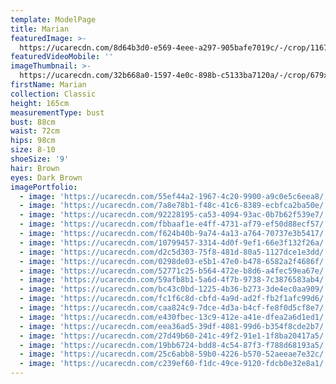 ```yaml
---
template: ModelPage
title: Marian
featuredImage: >-
  https://ucarecdn.com/8d64b3d0-e569-4eee-a297-905bafe7019c/-/crop/1167x653/0,50/-/preview/
featuredVideoMobile: ''
imageThumbnail: >-
  https://ucarecdn.com/32b668a0-1597-4e0c-898b-c5133ba7120a/-/crop/679x925/12,0/-/preview/
firstName: Marian
collection: Classic
height: 165cm
measurementType: bust
bust: 88cm
waist: 72cm
hips: 98cm
size: 8-10
shoeSize: '9'
hair: Brown
eyes: Dark Brown
imagePortfolio:
  - image: 'https://ucarecdn.com/55ef44a2-1967-4c20-9900-a9c0e5c6eea8/'
  - image: 'https://ucarecdn.com/7a8e78b1-f48c-41c6-8389-ecbfca2ba50e/'
  - image: 'https://ucarecdn.com/92228195-ca53-4094-93ac-0b7b62f539e7/'
  - image: 'https://ucarecdn.com/fbbaaf1e-e4ff-4731-af79-ef50d88ecf57/'
  - image: 'https://ucarecdn.com/f624b40b-9a74-4a13-a764-70737e3b5417/'
  - image: 'https://ucarecdn.com/10799457-3314-4d0f-9ef1-66e3f132f26a/'
  - image: 'https://ucarecdn.com/d2c5d303-75f8-481d-80a5-1127dce1e3dd/'
  - image: 'https://ucarecdn.com/0298de03-e5b1-47e0-b478-6582a2f4686f/'
  - image: 'https://ucarecdn.com/52771c25-b564-472e-b8d6-a4fec59ea67e/'
  - image: 'https://ucarecdn.com/59afb8b1-5a6d-4f7b-9738-7c3876583ab4/'
  - image: 'https://ucarecdn.com/bc43c0bd-1225-4b36-b273-3de4ec0aa909/'
  - image: 'https://ucarecdn.com/fc1f6c8d-cbfd-4a9d-ad2f-fb2f1afc99d6/'
  - image: 'https://ucarecdn.com/caa824c9-7dce-4d3a-b4cf-fe8f0d5cf8e7/'
  - image: 'https://ucarecdn.com/e430fbec-13c9-412e-a41e-dfea2a6d1ed1/'
  - image: 'https://ucarecdn.com/eea36ad5-39df-4081-99d6-b354f8cde2b7/'
  - image: 'https://ucarecdn.com/27d49b60-241c-49f2-91e1-1f8ba20417a5/'
  - image: 'https://ucarecdn.com/19bb6724-bdd8-4c54-87f3-f788d68193a5/'
  - image: 'https://ucarecdn.com/25c6abb8-59b0-4226-b570-52aeeae7e32c/'
  - image: 'https://ucarecdn.com/c239ef60-f1dc-49ce-9120-fdcb0e32e8a1/'
---
```


